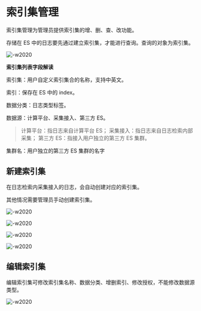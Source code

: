 # 索引集管理

索引集管理为管理员提供索引集的增、删、查、改功能。

存储在 ES 中的日志要先通过建立索引集，才能进行查询。查询的对象为索引集。

![-w2020](../../media/2019-12-12-11-03-07.jpg)

**索引集列表字段解读**

索引集：用户自定义索引集合的名称，支持中英文。

索引：保存在 ES 中的 index。

数据分类：日志类型标签。

数据源：计算平台、采集接入、第三方 ES。

> 计算平台：指日志来自计算平台 ES；
>  采集接入：指日志来自日志检索内部采集；
>  第三方 ES：指接入用户独立的第三方 ES 集群。

集群名：用户独立的第三方 ES 集群的名字

## 新建索引集

在日志检索内采集接入的日志，会自动创建对应的索引集。

其他情况需要管理员手动创建索引集。

![-w2020](../../media/2019-12-13-10-29-12.jpg)

![-w2020](../../media/2019-12-13-10-29-37.jpg)

![-w2020](../../media/2019-12-13-10-14-41.jpg)

![-w2020](../../media/2019-12-13-10-16-53.jpg)

## 编辑索引集

编辑索引集可修改索引集名称、数据分类、增删索引、修改授权，不能修改数据源类型。

![-w2020](../../media/2019-12-13-10-31-15.jpg)
